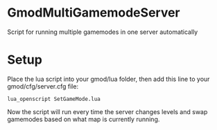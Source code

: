 # GmodMultiGamemodeServer
Script for running multiple gamemodes in one server automatically

# Setup
Place the lua script into your gmod/lua folder, then add this line to your gmod/cfg/server.cfg file:

```lua_openscript SetGameMode.lua```

Now the script will run every time the server changes levels and swap gamemodes based on what map is currently running.
